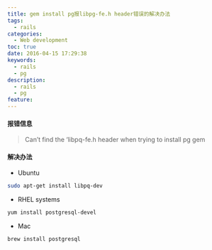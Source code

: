 ```yaml
---
title: gem install pg报libpg-fe.h header错误的解决办法
tags:
  - rails
categories:
  - Web development
toc: true
date: 2016-04-15 17:29:38
keywords:
  - rails
  - pg
description:
  - rails
  - pg
feature:
---
```


#### 报错信息
>Can’t find the ‘libpq-fe.h header when trying to install pg gem

#### 解决办法

* Ubuntu
``` bash
sudo apt-get install libpq-dev
```
* RHEL systems
``` bash
yum install postgresql-devel
```
* Mac
``` bash
brew install postgresql
```
